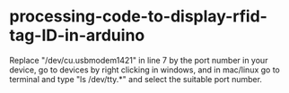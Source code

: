 # processing-code-to-display-rfid-tag-ID-in-arduino
Replace "/dev/cu.usbmodem1421" in line 7 by the port number in your device, go to devices by right clicking in windows, and in mac/linux go to terminal and type "ls /dev/tty.*" and select the suitable port number.
